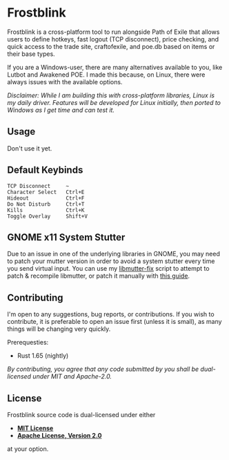 # Frostblink

Frostblink is a cross-platform tool to run alongside Path of Exile that allows users to define hotkeys, fast logout (TCP disconnect), price checking, and quick access to the trade site, craftofexile, and poe.db based on items or their base types.

If you are a Windows-user, there are many alternatives available to you, like Lutbot and Awakened POE. I made this because, on Linux, there were always issues with the available options.

*Disclaimer: While I am building this with cross-platform libraries, Linux is my daily driver. Features will be developed for Linux initially, then ported to Windows as I get time and can test it.*

## Usage

Don't use it yet.

## Default Keybinds

    TCP Disconnect     ~
    Character Select   Ctrl+E
    Hideout            Ctrl+F
    Do Not Disturb     Ctrl+T
    Kills              Ctrl+K
    Toggle Overlay     Shift+V

## GNOME x11 System Stutter

Due to an issue in one of the underlying libraries in GNOME, you may need to patch your mutter version in order to avoid a system stutter every time you send virtual input. You can use my [libmutter-fix](https://github.com/robertwayne/libmutter-fix) script to attempt to patch & recompile libmutter, or patch it manually with [this guide](https://gitlab.gnome.org/GNOME/gnome-shell/-/issues/1858#note_818548).

## Contributing

I'm open to any suggestions, bug reports, or contributions. If you wish to contribute, it is preferable to open an issue first (unless it is small), as many things will be changing very quickly.

Prerequesties:

- Rust 1.65 (nightly)

*By contributing, you agree that any code submitted by you shall be dual-licensed under MIT and Apache-2.0.*

## License

Frostblink source code is dual-licensed under either

- **[MIT License](/docs/LICENSE-MIT)**
- **[Apache License, Version 2.0](/docs/LICENSE-APACHE)**

at your option.
